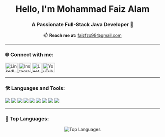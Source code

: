 <h1 align="center">Hello, I'm Mohammad Faiz Alam</h1>
<h3 align="center">A Passionate Full-Stack Java Developer 🚀</h3>

<p align="center">
  📫 <strong>Reach me at:</strong> <a href="mailto:faizfzx99@gmail.com">faizfzx99@gmail.com</a>
</p>

---

<h3 align="left">🌐 Connect with me:</h3>
<p align="left">
  <a href="https://www.linkedin.com/in/mohammad-faiz-47680a259/" target="_blank">
    <img src="https://raw.githubusercontent.com/rahuldkjain/github-profile-readme-generator/master/src/images/icons/Social/linked-in-alt.svg" alt="LinkedIn" height="30" width="40" />
  </a>
  <a href="https://instagram.com/aizzzf" target="_blank">
    <img src="https://raw.githubusercontent.com/rahuldkjain/github-profile-readme-generator/master/src/images/icons/Social/instagram.svg" alt="Instagram" height="30" width="40" />
  </a>
  <a href="https://leetcode.com/u/aizzzf/" target="_blank">
    <img src="https://cdn.iconscout.com/icon/free/png-256/leetcode-3521542-2944960.png" alt="LeetCode" height="30" width="30" />
  </a>
  <a href="https://www.youtube.com/channel/UCYtt7wxnVpr0eNpoEgrWmIA" target="_blank">
    <img src="https://raw.githubusercontent.com/rahuldkjain/github-profile-readme-generator/master/src/images/icons/Social/youtube.svg" alt="YouTube" height="30" width="40" />
  </a>
</p>

---

<h3 align="left">🛠️ Languages and Tools:</h3>
<p align="left">
  <img src="https://img.shields.io/badge/Java-F8DC75?style=flat&logo=java&logoColor=black" />
  <img src="https://img.shields.io/badge/HTML5-E34F26?style=flat&logo=html5&logoColor=white" />
  <img src="https://img.shields.io/badge/CSS3-1572B6?style=flat&logo=css3&logoColor=white" />
  <img src="https://img.shields.io/badge/JavaScript-F7DF1E?style=flat&logo=javascript&logoColor=black" />
  <img src="https://img.shields.io/badge/React-61DAFB?style=flat&logo=react&logoColor=black" />
  <img src="https://img.shields.io/badge/Spring_Boot-6DB33F?style=flat&logo=springboot&logoColor=white" />
  <img src="https://img.shields.io/badge/MySQL-4479A1?style=flat&logo=mysql&logoColor=white" />
  <img src="https://img.shields.io/badge/Git-F05032?style=flat&logo=git&logoColor=white" />
  <img src="https://img.shields.io/badge/GitHub-181717?style=flat&logo=github&logoColor=white" />
</p>

---



<h3 align="left">📌 Top Languages:</h3>
<p align="center">
  <img src="https://github-readme-stats.vercel.app/api/top-langs/?username=faizkhh&layout=compact&theme=radical" alt="Top Languages" />
</p>
